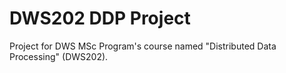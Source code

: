 # DWS202 DDP Project

Project for DWS MSc Program's course named "Distributed Data Processing" (DWS202).
